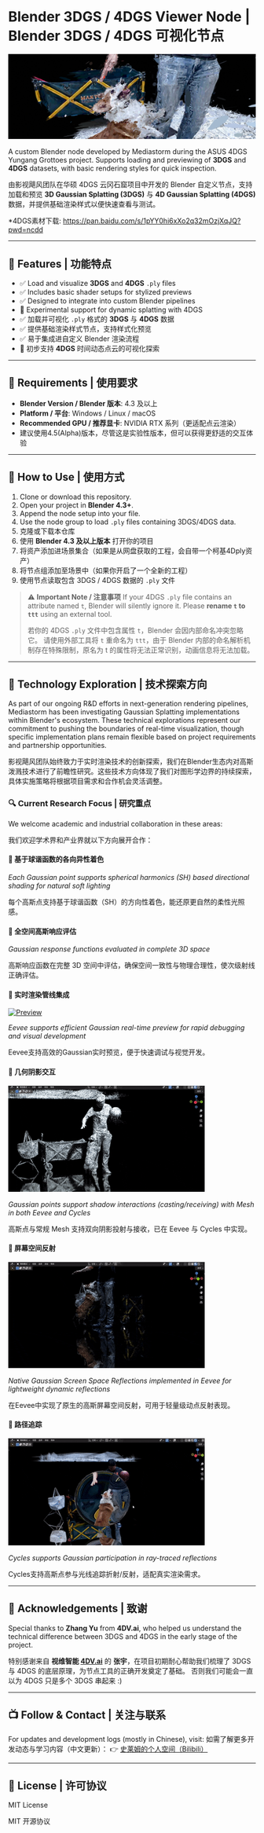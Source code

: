 # Blender 3DGS / 4DGS Viewer Node | Blender 3DGS / 4DGS 可视化节点

![Banner Recommendation](asset/Banner_Corgi.png)


A custom Blender node developed by Mediastorm during the ASUS 4DGS Yungang Grottoes project. Supports loading and previewing of **3DGS** and **4DGS** datasets, with basic rendering styles for quick inspection.

由影视飓风团队在华硕 4DGS 云冈石窟项目中开发的 Blender 自定义节点，支持加载和预览 **3D Gaussian Splatting (3DGS)** 与 **4D Gaussian Splatting (4DGS)** 数据，并提供基础渲染样式以便快速查看与测试。

*4DGS素材下载: https://pan.baidu.com/s/1pYY0hi6xXo2q32mOzjXqJQ?pwd=ncdd

---

## 🧩 Features | 功能特点

- ✅ Load and visualize **3DGS** and **4DGS** `.ply` files
- ✅ Includes basic shader setups for stylized previews
- ✅ Designed to integrate into custom Blender pipelines
- 🧪 Experimental support for dynamic splatting with 4DGS
- ✅ 加载并可视化 `.ply` 格式的 **3DGS** 与 **4DGS** 数据
- ✅ 提供基础渲染样式节点，支持样式化预览
- ✅ 易于集成进自定义 Blender 渲染流程
- 🧪 初步支持 **4DGS** 时间动态点云的可视化探索

---

## 🔧 Requirements | 使用要求

- **Blender Version / Blender 版本**: 4.3 及以上
- **Platform / 平台**: Windows / Linux / macOS
- **Recommended GPU / 推荐显卡**: NVIDIA RTX 系列（更适配点云渲染）
- 建议使用4.5(Alpha)版本，尽管这是实验性版本，但可以获得更舒适的交互体验

---

## 🚀 How to Use | 使用方式

1. Clone or download this repository.
2. Open your project in **Blender 4.3+**.
3. Append the node setup into your file.
4. Use the node group to load `.ply` files containing 3DGS/4DGS data.
1. 克隆或下载本仓库
2. 使用 **Blender 4.3 及以上版本** 打开你的项目
3. 将资产添加进场景集合（如果是从网盘获取的工程，会自带一个柯基4Dply资产）
4. 将节点组添加至场景中（如果你开启了一个全新的工程）
5. 使用节点读取包含 3DGS / 4DGS 数据的 `.ply` 文件

> ⚠️ **Important Note / 注意事项**
> If your 4DGS `.ply` file contains an attribute named `t`, Blender will silently ignore it.
> Please **rename `t` to `ttt`** using an external tool.
> 
> 若你的 4DGS `.ply` 文件中包含属性 `t`，Blender 会因内部命名冲突忽略它。
> 请使用外部工具将 `t` 重命名为 `ttt`，由于 Blender 内部的命名解析机制存在特殊限制，原名为 t 的属性将无法正常识别，动画信息将无法加载。

---

## 🚀 Technology Exploration | 技术探索方向

As part of our ongoing R&D efforts in next-generation rendering pipelines, Mediastorm has been investigating Gaussian Splatting implementations within Blender's ecosystem. These technical explorations represent our commitment to pushing the boundaries of real-time visualization, though specific implementation plans remain flexible based on project requirements and partnership opportunities.

影视飓风团队始终致力于实时渲染技术的创新探索，我们在Blender生态内对高斯泼溅技术进行了前瞻性研究。这些技术方向体现了我们对图形学边界的持续探索，具体实施策略将根据项目需求和合作机会灵活调整。

### 🔍 Current Research Focus | 研究重点

We welcome academic and industrial collaboration in these areas:

我们欢迎学术界和产业界就以下方向展开合作：

#### 🔹 基于球谐函数的各向异性着色

*Each Gaussian point supports spherical harmonics (SH) based directional shading for natural soft lighting*

每个高斯点支持基于球谐函数（SH）的方向性着色，能还原更自然的柔性光照感。

#### 🔹 全空间高斯响应评估

*Gaussian response functions evaluated in complete 3D space*

高斯响应函数在完整 3D 空间中评估，确保空间一致性与物理合理性，使次级射线正确评估。

#### 🔹 实时渲染管线集成

[![Preview](asset/eevee_realtime_SH.gif)]()

*Eevee supports efficient Gaussian real-time preview for rapid debugging and visual development*

Eevee支持高效的Gaussian实时预览，便于快速调试与视觉开发。

#### 🔹 几何阴影交互

[![Preview](asset/eevee_realtime_shadow.gif)]()

*Gaussian points support shadow interactions (casting/receiving) with Mesh in both Eevee and Cycles*

高斯点与常规 Mesh 支持双向阴影投射与接收，已在 Eevee 与 Cycles 中实现。

#### 🔹 屏幕空间反射

[![Preview](asset/eevee_realtime_SSR.gif)]()

*Native Gaussian Screen Space Reflections implemented in Eevee for lightweight dynamic reflections*

在Eevee中实现了原生的高斯屏幕空间反射，可用于轻量级动点反射表现。

#### 🔹 路径追踪

[![Preview](asset/Path_tracing_4DGS.gif)]()

*Cycles supports Gaussian participation in ray-traced reflections*

Cycles支持高斯点参与光线追踪折射/反射，适配真实渲染需求。


---

## 🙏 Acknowledgements | 致谢

Special thanks to **Zhang Yu** from **4DV.ai**, who helped us understand the technical difference between 3DGS and 4DGS in the early stage of the project.

特别感谢来自 **视维智能 [4DV.ai](https://www.4dv.ai/zh)** 的 **张宇**，在项目初期耐心帮助我们梳理了 3DGS 与 4DGS 的底层原理，为节点工具的正确开发奠定了基础。
否则我们可能会一直以为 4DGS 只是多个 3DGS 串起来 :)

---

## 📺 Follow & Contact | 关注与联系

For updates and development logs (mostly in Chinese), visit:
如需了解更多开发动态与学习内容（中文更新）：
👉 [史莱姆的个人空间（Bilibili）](https://space.bilibili.com/383900492/)

---

## 📄 License | 许可协议

MIT License

MIT 开源协议
